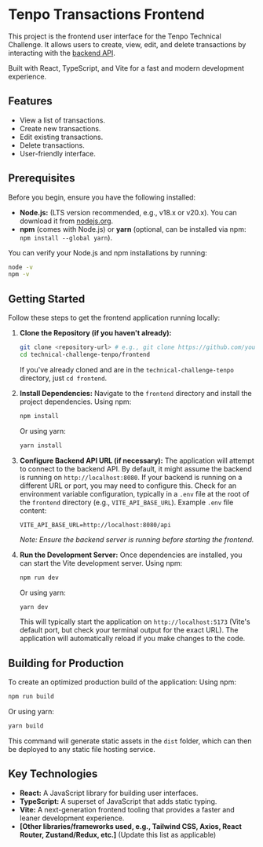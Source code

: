 # Tenpo Transactions Frontend

This project is the frontend user interface for the Tenpo Technical Challenge. It allows users to create, view, edit, and delete transactions by interacting with the [backend API](../backend/README.md).

Built with React, TypeScript, and Vite for a fast and modern development experience.

## Features
-   View a list of transactions.
-   Create new transactions.
-   Edit existing transactions.
-   Delete transactions.
-   User-friendly interface.

## Prerequisites

Before you begin, ensure you have the following installed:
-   **Node.js:** (LTS version recommended, e.g., v18.x or v20.x). You can download it from [nodejs.org](https://nodejs.org/).
-   **npm** (comes with Node.js) or **yarn** (optional, can be installed via npm: `npm install --global yarn`).

You can verify your Node.js and npm installations by running:
```bash
node -v
npm -v
```

## Getting Started

Follow these steps to get the frontend application running locally:

1.  **Clone the Repository (if you haven't already):**
    ```bash
    git clone <repository-url> # e.g., git clone https://github.com/your-username/technical-challenge-tenpo.git
    cd technical-challenge-tenpo/frontend
    ```
    If you've already cloned and are in the `technical-challenge-tenpo` directory, just `cd frontend`.

2.  **Install Dependencies:**
    Navigate to the `frontend` directory and install the project dependencies.
    Using npm:
    ```bash
    npm install
    ```
    Or using yarn:
    ```bash
    yarn install
    ```

3.  **Configure Backend API URL (if necessary):**
    The application will attempt to connect to the backend API. By default, it might assume the backend is running on `http://localhost:8080`. If your backend is running on a different URL or port, you may need to configure this.
    Check for an environment variable configuration, typically in a `.env` file at the root of the `frontend` directory (e.g., `VITE_API_BASE_URL`).
    Example `.env` file content:
    ```env
    VITE_API_BASE_URL=http://localhost:8080/api
    ```
    *Note: Ensure the backend server is running before starting the frontend.*

4.  **Run the Development Server:**
    Once dependencies are installed, you can start the Vite development server.
    Using npm:
    ```bash
    npm run dev
    ```
    Or using yarn:
    ```bash
    yarn dev
    ```
    This will typically start the application on `http://localhost:5173` (Vite's default port, but check your terminal output for the exact URL). The application will automatically reload if you make changes to the code.

## Building for Production

To create an optimized production build of the application:
Using npm:
```bash
npm run build
```
Or using yarn:
```bash
yarn build
```
This command will generate static assets in the `dist` folder, which can then be deployed to any static file hosting service.

## Key Technologies

-   **React:** A JavaScript library for building user interfaces.
-   **TypeScript:** A superset of JavaScript that adds static typing.
-   **Vite:** A next-generation frontend tooling that provides a faster and leaner development experience.
-   **[Other libraries/frameworks used, e.g., Tailwind CSS, Axios, React Router, Zustand/Redux, etc.]** (Update this list as applicable)
